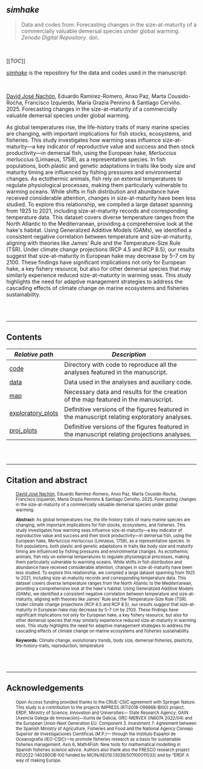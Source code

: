 ## *simhake*

> Data and codes from: Forecasting changes in the size-at-maturity of a commercially valuable demersal species under global warming. *Zenodo Digital Repository*. doi:[](https:).

<br>

[[_TOC_]]


[*simhake*](https://github.com/MERVEX-group/simhake) is the repository for the data and codes used in the manuscript:

</br>

[David José Nachón](mailto:davidjose.nachon@gmail.com), Eduardo Ramírez-Romero, Anxo Paz, Marta Cousido-Rocha, Francisco Izquierdo, María Grazia Pennino & Santiago Cerviño. 2025. Forecasting changes in the size-at-maturity of a commercially valuable demersal species under global warming.
                    
As global temperatures rise, the life-history traits of many marine species are changing, with important implications for fish stocks, ecosystems, and fisheries. This study investigates how warming seas influence size-at-maturity—a key indicator of reproductive value and success and then stock productivity—in demersal fish, using the European hake, *Merluccius merluccius* (Linnaeus, 1758), as a representative species. In fish populations, both plastic and genetic adaptations in traits like body size and maturity timing are influenced by fishing pressures and environmental changes. As ectothermic animals, fish rely on external temperatures to regulate physiological processes, making them particularly vulnerable to warming oceans. While shifts in fish distribution and abundance have received considerable attention, changes in size-at-maturity have been less studied. To explore this relationship, we compiled a large dataset spanning from 1925 to 2021, including size-at-maturity records and corresponding temperature data. This dataset covers diverse temperature ranges from the North Atlantic to the Mediterranean, providing a comprehensive look at the hake's habitat. Using Generalized Additive Models (GAMs), we identified a consistent negative correlation between temperature and size-at-maturity, aligning with theories like James' Rule and the Temperature-Size Rule (TSR). Under climate change projections (RCP 4.5 and RCP 8.5), our results suggest that size-at-maturity in European hake may decrease by 5–7 cm by 2100. These findings have significant implications not only for European hake, a key fishery resource, but also for other demersal species that may similarly experience reduced size-at-maturity in warming seas. This study highlights the need for adaptive management strategies to address the cascading effects of climate change on marine ecosystems and fisheries sustainability. 

<br><br>

--------------------------

## Contents


|  *Relative path*  |  *Description*  |
|-------------------|-----------------|
|  [code](./code)  |  Directory with code to reproduce all the analyses featured in the manuscript.  |
|  [data](./data)  |  Data used in the analyses and auxiliary code.  |
|  [map](./map)  |  Necessary data and results for the creation of the map featured in the manuscript.   |
|  [exploratory_plots](./exploratory_plots)  |  Definitive versions of the figures featured in the manuscript relating exploratory analyses.   |
|  [proj_plots](./proj_plots)  |  Definitive versions of the figures featured in the manuscript relating projections analyses.   |

<!-- |  [docs/](./docs)  |  Documents, right now just a presentation.  | -->

<br><br>

--------------------------

## Citation and abstract

<div style="padding-left:5%;font-size:0.8em;">

[David José Nachón](mailto:davidjose.nachon@gmail.com), Eduardo Ramírez-Romero, Anxo Paz, Marta Cousido-Rocha, Francisco Izquierdo, María Grazia Pennino & Santiago Cerviño. 2025. Forecasting changes in the size-at-maturity of a commercially valuable demersal species under global warming.

**Abstract:** As global temperatures rise, the life-history traits of many marine species are changing, with important implications for fish stocks, ecosystems, and fisheries. This study investigates how warming seas influence size-at-maturity—a key indicator of reproductive value and success and then stock productivity—in demersal fish, using the European hake, *Merluccius merluccius* (Linnaeus, 1758), as a representative species. In fish populations, both plastic and genetic adaptations in traits like body size and maturity timing are influenced by fishing pressures and environmental changes. As ectothermic animals, fish rely on external temperatures to regulate physiological processes, making them particularly vulnerable to warming oceans. While shifts in fish distribution and abundance have received considerable attention, changes in size-at-maturity have been less studied. To explore this relationship, we compiled a large dataset spanning from 1925 to 2021, including size-at-maturity records and corresponding temperature data. This dataset covers diverse temperature ranges from the North Atlantic to the Mediterranean, providing a comprehensive look at the hake's habitat. Using Generalized Additive Models (GAMs), we identified a consistent negative correlation between temperature and size-at-maturity, aligning with theories like James' Rule and the Temperature-Size Rule (TSR). Under climate change projections (RCP 4.5 and RCP 8.5), our results suggest that size-at-maturity in European hake may decrease by 5–7 cm by 2100. These findings have significant implications not only for European hake, a key fishery resource, but also for other demersal species that may similarly experience reduced size-at-maturity in warming seas. This study highlights the need for adaptive management strategies to address the cascading effects of climate change on marine ecosystems and fisheries sustainability.
    
**Keywords:** Climate change, evolutionary trends, body size, demersal fisheries, plasticity, life-history-traits, reproduction, temperature

</div>

<br><br>

--------------------------

## Acknowledgements

<div style="padding-left:5%;font-size:0.8em;">

Open Access funding provided thanks to the CRUE-CSIC agreement with Springer Nature. This study is a contribution to the projects IMPRESS (RTI2018-099868-BI00) project, ERDF, Ministry of Science, Innovation and Universities— State Research Agency; GAIN [Axencia Galega de Innovación]—Xunta de Galicia, GRC-MERVEX (IN607A 2022/04) and the European Union-Next Generation EU. Component 3. Investment 7: Agreement between the Spanish Ministry of Agriculture, Fisheries and Food and the National Agency Consejo Superior de Investigaciones Científicas (M.P.)— through the Instituto Español de Oceanografía (IEO-CSIC)—to promote fisheries research as a basis for sustainable fisheries management. Axis 6, Math4Fish: New tools for mathematical modelling in Spanish fisheries science advice. Authors also thank also the FRESCO research project PID2022-140290OB-I00 funded by MCIN/AEI/10.13039/501100011033/ and by “ERDF A way of making Europe.

</div>

<br>